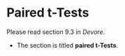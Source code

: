 # Paired t-Tests 

Please read section 9.3 in *Devore*. 

- The section is titled **paired t-Tests**. 
